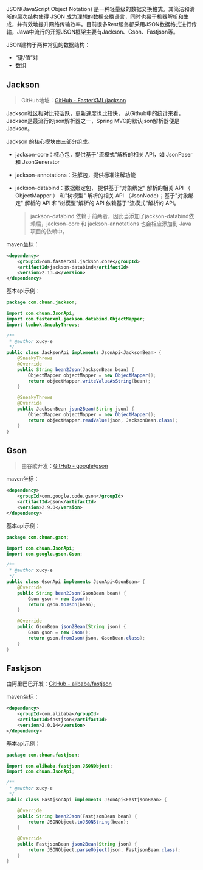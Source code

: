 JSON(JavaScript Object Notation) 是一种轻量级的数据交换格式。其简洁和清晰的层次结构使得 JSON 成为理想的数据交换语言，同时也易于机器解析和生成，并有效地提升网络传输效率。目前很多Rest服务都采用JSON数据格式进行传输，Java中流行的开源JSON框架主要有Jackson、Gson、Fastjson等。

JSON建构于两种常见的数据结构：

- “键/值”对
- 数组

## Jackson

> GitHub地址：[GitHub - FasterXML/jackson](https://github.com/FasterXML/jackson)

Jackson社区相对比较活跃，更新速度也比较快， 从Github中的统计来看，Jackson是最流行的json解析器之一，Spring MVC的默认json解析器便是Jackson。

Jackson 的核心模块由三部分组成。

- jackson-core：核心包，提供基于"流模式"解析的相关 API，如 JsonPaser 和 JsonGenerator

- jackson-annotations：注解包，提供标准注解功能

- jackson-databind：数据绑定包， 提供基于"对象绑定" 解析的相关 API （ ObjectMapper ） 和"树模型" 解析的相关 API （JsonNode）；基于"对象绑定" 解析的 API 和"树模型"解析的 API 依赖基于"流模式"解析的 API。

    > jackson-databind 依赖于前两者，因此当添加了jackson-databind依赖后，jackson-core 和 jackson-annotations 也会相应添加到 Java 项目的依赖中。

maven坐标：

```xml
<dependency>
    <groupId>com.fasterxml.jackson.core</groupId>
    <artifactId>jackson-databind</artifactId>
    <version>2.13.4</version>
</dependency>
```

基本api示例：

```java
package com.chuan.jackson;

import com.chuan.JsonApi;
import com.fasterxml.jackson.databind.ObjectMapper;
import lombok.SneakyThrows;

/**
 * @author xucy-e
 */
public class JacksonApi implements JsonApi<JacksonBean> {
    @SneakyThrows
    @Override
    public String bean2Json(JacksonBean bean) {
        ObjectMapper objectMapper = new ObjectMapper();
        return objectMapper.writeValueAsString(bean);
    }

    @SneakyThrows
    @Override
    public JacksonBean json2Bean(String json) {
        ObjectMapper objectMapper = new ObjectMapper();
        return objectMapper.readValue(json, JacksonBean.class);
    }
}
```

## Gson

> 由谷歌开发：[GitHub - google/gson](https://github.com/google/gson)

maven坐标：

```xml
<dependency>
    <groupId>com.google.code.gson</groupId>
    <artifactId>gson</artifactId>
    <version>2.9.0</version>
</dependency>
```

基本api示例：

```java
package com.chuan.gson;

import com.chuan.JsonApi;
import com.google.gson.Gson;

/**
 * @author xucy-e
 */
public class GsonApi implements JsonApi<GsonBean> {
    @Override
    public String bean2Json(GsonBean bean) {
        Gson gson = new Gson();
        return gson.toJson(bean);
    }

    @Override
    public GsonBean json2Bean(String json) {
        Gson gson = new Gson();
        return gson.fromJson(json, GsonBean.class);
    }
}
```

## Faskjson

由阿里巴巴开发：[GitHub - alibaba/fastjson](https://github.com/alibaba/fastjson)

maven坐标：

```xml
<dependency>
    <groupId>com.alibaba</groupId>
    <artifactId>fastjson</artifactId>
    <version>2.0.14</version>
</dependency>
```

基本api示例：

```java
package com.chuan.fastjson;

import com.alibaba.fastjson.JSONObject;
import com.chuan.JsonApi;

/**
 * @author xucy-e
 */
public class FastjsonApi implements JsonApi<FastjsonBean> {

    @Override
    public String bean2Json(FastjsonBean bean) {
        return JSONObject.toJSONString(bean);
    }

    @Override
    public FastjsonBean json2Bean(String json) {
        return JSONObject.parseObject(json, FastjsonBean.class);
    }
}
```